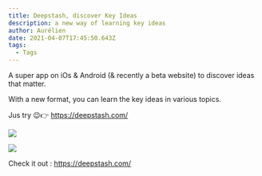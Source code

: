 ```yaml
---
title: Deepstash, discover Key Idea‪s
description: a new way of learning key ideas
author: Aurélien
date: 2021-04-07T17:45:50.643Z
tags:
  - Tags
---
```

A super app on iOs & Android (& recently a beta website) to discover ideas that matter.

With a new format, you can learn the key ideas in various topics.



Jus try 😉👉 <https://deepstash.com/>



![](/static/img/deepstash1.png)

![](/static/img/deepstash2.png)

Check it out : <https://deepstash.com/>
